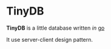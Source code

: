 # **TinyDB**

**TinyDB** is a little database written *in* [go](https://golang.org')

It use server-client design pattern.

